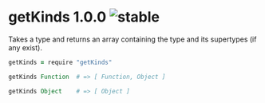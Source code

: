 
# getKinds 1.0.0 ![stable](https://img.shields.io/badge/stability-stable-4EBA0F.svg?style=flat)

Takes a type and returns an array containing the type and its supertypes (if any exist).

```coffee
getKinds = require "getKinds"

getKinds Function  # => [ Function, Object ]

getKinds Object    # => [ Object ]
```
